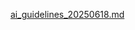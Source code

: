 [ai_guidelines_20250618.md](https://github.com/user-attachments/files/20787563/ai_guidelines_20250618.md)
